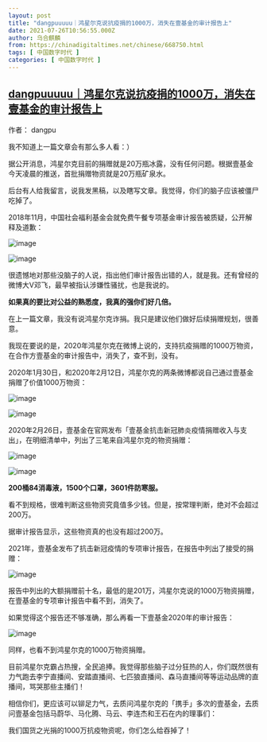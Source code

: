 ```yaml
---
layout: post
title: "dangpuuuuu｜鸿星尔克说抗疫捐的1000万，消失在壹基金的审计报告上"
date: 2021-07-26T10:56:55.000Z
author: 乌合麒麟
from: https://chinadigitaltimes.net/chinese/668750.html
tags: [ 中国数字时代 ]
categories: [ 中国数字时代 ]
---
```

<!--1627297015000-->
[dangpuuuuu｜鸿星尔克说抗疫捐的1000万，消失在壹基金的审计报告上](https://chinadigitaltimes.net/chinese/668750.html)
------

<div>
<p>作者： dangpu</p><p>我不知道上一篇文章会有那么多人看：）</p><p>据公开消息，鸿星尔克目前的捐赠就是20万瓶冰露，没有任何问题。根据壹基金今天凌晨的推送，首批捐赠物资就是20万瓶矿泉水。</p><p>后台有人给我留言，说我发黑稿，以及瞎写文章。我觉得，你们的脑子应该被僵尸吃掉了。</p><p>2018年11月，中国社会福利基金会就免费午餐专项基金审计报告被质疑，公开解释及道歉：</p><p><img src="https://chinadigitaltimes.net/chinese/files/2021/07/post-668750-60fe93edd2eb2.png" alt="image" /></p><p><img src="https://chinadigitaltimes.net/chinese/files/2021/07/post-668750-60fe93ee12d6e." alt="image" /></p><p>很遗憾地对那些没脑子的人说，指出他们审计报告出错的人，就是我。还有曾经的微博大V邓飞，最早被指认涉嫌性骚扰，也是我说的。</p><p><strong>如果真的要比对公益的熟悉度，我真的强你们好几倍。</strong></p><p>在上一篇文章，我没有说鸿星尔克诈捐。我只是建议他们做好后续捐赠规划，很善意。</p><p>我现在要说的是，2020年鸿星尔克在微博上说的，支持抗疫捐赠的1000万物资，在合作方壹基金的审计报告中，消失了，查不到，没有。</p><p>2020年1月30日，和2020年2月12日，鸿星尔克的两条微博都说自己通过壹基金捐赠了价值1000万物资：</p><p><img src="https://chinadigitaltimes.net/chinese/files/2021/07/post-668750-60fe93ee58798.png" alt="image" /></p><p><img src="https://chinadigitaltimes.net/chinese/files/2021/07/post-668750-60fe93eea3748.png" alt="image" /></p><p>2020年2月26日，壹基金在官网发布「壹基金抗击新冠肺炎疫情捐赠收入与支出」，在明细清单中，列出了三笔来自鸿星尔克的物资捐赠：</p><p><img src="https://chinadigitaltimes.net/chinese/files/2021/07/post-668750-60fe93eed0fa5.png" alt="image" /></p><p><img src="https://chinadigitaltimes.net/chinese/files/2021/07/post-668750-60fe93ef0596e.png" alt="image" /></p><p><strong>200桶84消毒液，1500个口罩，3601件防寒服。</strong></p><p>看不到规格，很难判断这些物资究竟值多少钱。但是，按常理判断，绝对不会超过200万。</p><p>据审计报告显示，这些物资真的也没有超过200万。</p><p>2021年，壹基金发布了抗击新冠疫情的专项审计报告，在报告中列出了接受的捐赠：</p><p><img src="https://chinadigitaltimes.net/chinese/files/2021/07/post-668750-60fe93ef49937.png" alt="image" /></p><p>报告中列出的大额捐赠前十名，最低的是201万，鸿星尔克说的1000万物资捐赠，在壹基金的专项审计报告中看不到，消失了。</p><p>如果觉得这个报告还不够准确，那么再看一下壹基金2020年的审计报告：</p><p><img src="https://chinadigitaltimes.net/chinese/files/2021/07/post-668750-60fe93ef90d36.png" alt="image" /></p><p>同样，也看不到鸿星尔克的1000万物资捐赠。</p><p>目前鸿星尔克霸占热搜，全民追捧。我觉得那些脑子过分狂热的人，你们既然很有力气跑去李宁直播间、安踏直播间、七匹狼直播间、森马直播间等等运动品牌的直播间，骂哭那些主播们！</p><p>相信你们，更应该可以铆足力气，去质问鸿星尔克的「携手」多次的壹基金，去质问壹基金包括马蔚华、马化腾、马云、李连杰和王石在内的理事们：</p><p>我们国货之光捐的1000万抗疫物资呢，你们怎么给吞掉了！</p>
</div>
